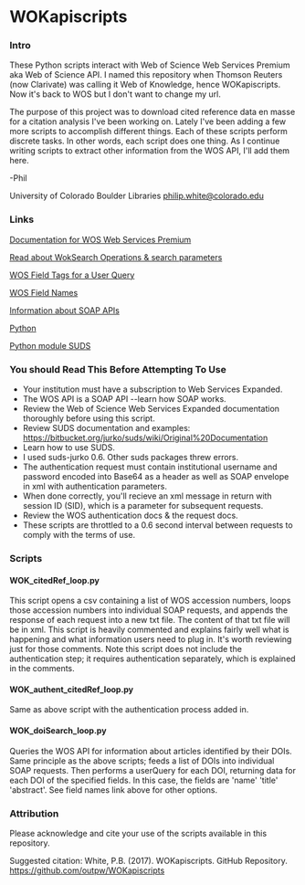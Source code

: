 # WOKapiscripts

### Intro

These Python scripts interact with Web of Science Web Services Premium aka Web of Science API. I named this repository when Thomson Reuters (now Clarivate) was calling it Web of Knowledge, hence WOKapiscripts. Now it's back to WOS but I don't want to change my url.

The purpose of this project was to download cited reference data en masse for a citation analysis I've been working on. Lately I've been adding a few more scripts to accomplish different things. Each of these scripts perform discrete tasks. In other words, each script does one thing. As I continue writing scripts to extract other information from the WOS API, I'll add them here.

-Phil

University of Colorado Boulder Libraries
philip.white@colorado.edu

### Links

[Documentation for WOS Web Services Premium](http://ipscience-help.thomsonreuters.com/wosWebServicesExpanded/WebServicesExpandedOverviewGroup/Introduction.html)

[Read about WokSearch Operations & search parameters](http://ipscience-help.thomsonreuters.com/wosWebServicesExpanded/WebServiceOperationsGroup/WSPremiumOperations.html)

[WOS Field Tags for a User Query](http://ipscience-help.thomsonreuters.com/wosWebServicesExpanded/WebServiceOperationsGroup/WSPremiumOperations/wokSearchGroup/search/user_query/fieldTagsGroup/WOSfieldTags.html)

[WOS Field Names](http://ipscience-help.thomsonreuters.com/wosWebServicesExpanded/appendix1Group/wosfieldNameTable.html)

[Information about SOAP APIs](https://www.w3schools.com/xml/xml_soap.asp)

[Python](https://www.python.org/)

[Python module SUDS](https://bitbucket.org/jurko/suds/wiki/Original%20Documentation)

### You should Read This Before Attempting To Use

- Your institution must have a subscription to Web Services Expanded.
- The WOS API is a SOAP API --learn how SOAP works.
- Review the Web of Science Web Services Expanded documentation thoroughly before using this script.
- Review SUDS documentation and examples: https://bitbucket.org/jurko/suds/wiki/Original%20Documentation 
- Learn how to use SUDS.
- I used suds-jurko 0.6. Other suds packages threw errors.
- The authentication request must contain institutional username and password encoded into Base64 as a header as well as SOAP envelope in xml with authentication parameters.
- When done correctly, you'll recieve an xml message in return with session ID (SID), which is a parameter for subsequent requests.
- Review the WOS authentication docs & the request docs.
- These scripts are throttled to a 0.6 second interval between requests to comply with the terms of use.
 
### Scripts

#### WOK_citedRef_loop.py
This script opens a csv containing a list of WOS accession numbers, loops those accession numbers into individual SOAP requests, and appends the response of each request into a new txt file. The content of that txt file will be in xml. This script is heavily commented and explains fairly well what is happening and what information users need to plug in. It's worth reviewing just for those comments. Note this script does not include the authentication step; it requires authentication separately, which is explained in the comments.

#### WOK_authent_citedRef_loop.py
Same as above script with the authentication process added in. 

#### WOK_doiSearch_loop.py
Queries the WOS API for information about articles identified by their DOIs. Same principle as the above scripts; feeds a list of DOIs into individual SOAP requests. Then performs a userQuery for each DOI, returning data for each DOI of the specified fields. In this case, the fields are 'name' 'title' 'abstract'. See field names link above for other options. 

### Attribution
Please acknowledge and cite your use of the scripts available in this repository.

Suggested citation: White, P.B. (2017). WOKapiscripts. GitHub Repository. https://github.com/outpw/WOKapiscripts
